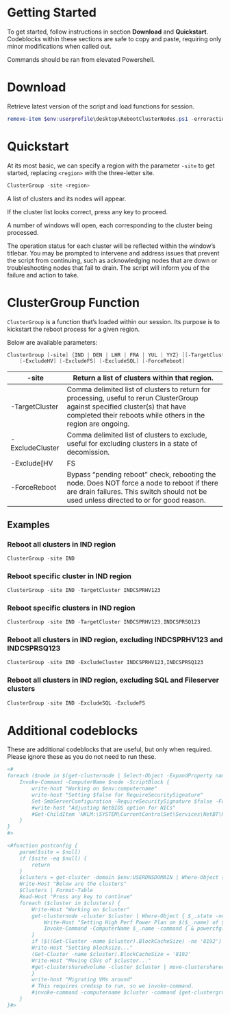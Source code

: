 # Getting Started

To get started, follow instructions in section **Download** and **Quickstart**. Codeblocks within these sections are safe to copy and paste, requiring only minor modifications when called out.

Commands should be ran from elevated Powershell.

# Download

Retrieve latest version of the script and load functions for session.

```powershell
remove-item $env:userprofile\desktop\RebootClusterNodes.ps1 -erroraction silentlycontinue; Invoke-WebRequest -URI 'https://raw.githubusercontent.com/Onibus/RebootClusterNodes/main/RebootClusterNode.ps1' -OutFile $env:userprofile\desktop\RebootClusterNodes.ps1; . $env:userprofile\desktop\RebootClusterNodes.ps1
```

# Quickstart

At its most basic, we can specify a region with the parameter `-site` to get started, replacing `<region>` with the three-letter site.

```powershell
ClusterGroup -site <region>
```

A list of clusters and its nodes will appear.

If the cluster list looks correct, press any key to proceed.

A number of windows will open, each corresponding to the cluster being processed.

The operation status for each cluster will be reflected within the window’s titlebar. You may be prompted to intervene and address issues that prevent the script from continuing, such as acknowledging nodes that are down or troubleshooting nodes that fail to drain. The script will inform you of the failure and action to take.

# ClusterGroup Function

`ClusterGroup` is a function that’s loaded within our session. Its purpose is to kickstart the reboot process for a given region.

Below are available parameters:

```powershell
ClusterGroup [-site] {IND | DEN | LHR | FRA | YUL | YYZ} [[-TargetCluster] <Object>] [[-ExcludeCluster] <array>]
    [-ExcludeHV] [-ExcludeFS] [-ExcludeSQL] [-ForceReboot]
```

| -site <region> | Return a list of clusters within that region. |
| --- | --- |
| -TargetCluster <cluster> | Comma delimited list of clusters to return for processing, useful to rerun ClusterGroup against specified cluster(s) that have completed their reboots while others in the region are ongoing. |
| -ExcludeCluster <cluster> | Comma delimited list of clusters to exclude, useful for excluding clusters in a state of decomission. |
| -Exclude[HV|FS|SQL] | Exclude respective cluster role from list. |
| -ForceReboot | Bypass “pending reboot” check, rebooting the node. Does NOT force a node to reboot if there are drain failures. This switch should not be used unless directed to or for good reason. |

## Examples

### Reboot all clusters in IND region

```powershell
ClusterGroup -site IND
```

### Reboot specific cluster in IND region

```powershell
ClusterGroup -site IND -TargetCluster INDCSPRHV123
```

### Reboot specific clusters in IND region

```powershell
ClusterGroup -site IND -TargetCluster INDCSPRHV123,INDCSPRSQ123
```

### Reboot all clusters in IND region, excluding INDCSPRHV123 and INDCSPRSQ123

```powershell
ClusterGroup -site IND -ExcludeCluster INDCSPRHV123,INDCSPRSQ123
```

### Reboot all clusters in IND region, excluding SQL and Fileserver clusters

```powershell
ClusterGroup -site IND -ExcludeSQL -ExcludeFS
```
# Additional codeblocks

These are additional codeblocks that are useful, but only when required. Please ignore these as you do not need to run these.
```powershell
<#
foreach ($node in $(get-clusternode | Select-Object -ExpandProperty name)) {
    Invoke-Command -ComputerName $node -ScriptBlock {
        write-host "Working on $env:computername"
        write-host "Setting $false for RequireSecuritySignature"
        Set-SmbServerConfiguration -RequireSecuritySignature $false -Force
        #write-host "Adjusting NetBIOS option for NICs"
        #Get-ChildItem 'HKLM:\SYSTEM\CurrentControlSet\Services\NetBT\Parameters\Interfaces' | ForEach-Object { Set-ItemProperty -Path $_.pspath -Name 'NetbiosOptions' -Value '1' }
    }
}
#>

<#function postconfig {
    param($site = $null)
    if ($site -eq $null) {
        return
    }
    $clusters = get-cluster -domain $env:USERDNSDOMAIN | Where-Object { $_.name -match $site -and $_.name -notmatch 'SQ|HV11|FS' -and $_.id -ne $null }
    Write-Host "Below are the clusters"
    $Clusters | Format-Table
    Read-Host "Press any key to continue"
    foreach ($cluster in $clusters) {
        Write-Host "Working on $cluster"
        get-clusternode -cluster $cluster | Where-Object { $_.state -ne 'Down' } | Select-Object name | ForEach-Object {
            Write-Host "Setting High Perf Power Plan on $($_.name) of $cluster"
            Invoke-Command -ComputerName $_.name -command { & powercfg.exe -SETACTIVE 8c5e7fda-e8bf-4a96-9a85-a6e23a8c635c }
        }
        if ($((Get-Cluster -name $cluster).BlockCacheSize) -ne '8192') {
        Write-Host "Setting blocksize..."
        (Get-Cluster -name $cluster).BlockCacheSize = '8192'
        Write-Host "Moving CSVs of $cluster..."
        #get-clustersharedvolume -cluster $cluster | move-clustersharedvolume
        }
        write-host "Migrating VMs around"
        # This requires credssp to run, so we invoke-command.
        #invoke-command -computername $cluster -command {get-clustergroup | ?{$_.grouptype -eq 'VirtualMachine' -and $_.name -notmatch 'GFS' -and $_.state -eq 'Online'} | Move-ClusterVirtualMachineRole -wait 0}
    }
}#>
```